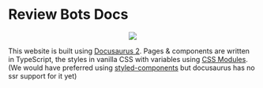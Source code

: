 # Review Bots Docs

<div align="center">
  <a href="https://docs.reviewbots.xyz">
    <img src="https://reviewbots.xyz/static/assets/imgs/rb_new.png"/>
  </a>
</div>

This website is built using
[Docusaurus 2](https://v2.docusaurus.io/). Pages & components are written in TypeScript, the styles in vanilla CSS with
variables using
[CSS Modules](https://github.com/css-modules/css-modules).
(We would have preferred using [styled-components](https://styled-components.com/) but docusaurus has no ssr support for
it yet)
